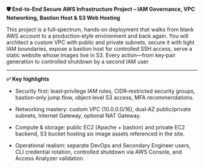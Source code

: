 ﻿**🛡️ End‑to‑End Secure AWS Infrastructure Project – IAM Governance, VPC Networking, Bastion Host & S3 Web Hosting**

This project is a full‑spectrum, hands‑on deployment that walks from blank AWS account to a production‑style environment and back again.  You will architect a custom VPC with public and private subnets, secure it with tight IAM boundaries, expose a bastion host for controlled SSH access, serve a static website whose images live in S3.  Every action—from key‑pair generation to controlled shutdown by a second IAM user

-----

**✅ Key highlights**


- Security first: least‑privilege IAM roles, CIDR‑restricted security groups, bastion‑only jump flow, object‑level S3 access, MFA recommendations.

- Networking mastery: custom VPC (10.0.0.0/16), dual‑AZ public/private subnets, Internet Gateway, optional NAT Gateway.

- Compute & storage: public EC2 (Apache + bastion) and private EC2 backend, S3 bucket hosting six image assets referenced in the site.

- Operational realism: separate DevOps and Secondary Engineer users, CLI credential rotation, controlled shutdown via AWS Console, and Access Analyzer validation.




